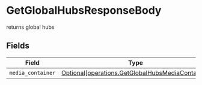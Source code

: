 # GetGlobalHubsResponseBody

returns global hubs


## Fields

| Field                                                                                                      | Type                                                                                                       | Required                                                                                                   | Description                                                                                                |
| ---------------------------------------------------------------------------------------------------------- | ---------------------------------------------------------------------------------------------------------- | ---------------------------------------------------------------------------------------------------------- | ---------------------------------------------------------------------------------------------------------- |
| `media_container`                                                                                          | [Optional[operations.GetGlobalHubsMediaContainer]](../../models/operations/getglobalhubsmediacontainer.md) | :heavy_minus_sign:                                                                                         | N/A                                                                                                        |